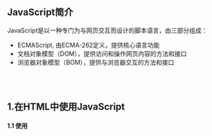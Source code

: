 ## JavaScript简介
JavaScript是以一种专门为与网页交互而设计的脚本语言，由三部分组成：

- ECMAScript, 由ECMA-262定义，提供核心语言功能
- 文档对象模型（DOM），提供访问和操作网页内容的方法和接口
- 浏览器对象模型（BOM），提供与浏览器交互的方法和接口
<br />
<br />

## 1.在HTML中使用JavaScript
#### 1.1 使用<script>元素
在HTML中潜入JavaScript的主要方法就是使用<script>标签，该标签由6个属性：<br />
① async [可选]: 表示立即下载脚本，但不妨碍页面的其他操作，比如下载其他资源或者等待加载其他脚本。该属性只对外部脚本文件有效。
<br />

② charset [可选]: 表示通过src属性指定的代码字符集。由于大多数浏览器会忽略它的值所以较少使用
<br />

③ defer [可选]: 表示脚本可以延迟到文档完全被解析和显示后再执行。只对外部脚本文件有效。
<br />

④ src [可选]: 表示包含要执行代码的外部文件。

⑤ type [可选]: 表示编写代码使用的脚本语言内容类型（也称为MIME类型）
考虑到约定俗称和最大限度的浏览器兼容性，目前type属性的值依旧还是text/javascript，该值是默认值，非必须声明。

~~⑥language: 已废弃，不作赘述~~


```
Example:

//在<script>中嵌入js代码
<script type="text/javascript">
  function helloWorld() {
    alert ('Hello World!');
  }
</script>

//引入文件（本地文件）
<script type="text/javascript" src="example.js"></script>

//引入文件（外部域文件）
<script type="text/javascript" src="http://www.somewhere.com/file.js"></script>

---
注意：带有src属性的script元素不应该再嵌入其他额外的JavaScript代码，如果嵌入也只会下载和执行外部脚本文件。
```

> script标签只要不存在defer和async属性，浏览器都会按照其在页面中出现的先后顺序依次进行解析。

##### 1.1.1 标签位置
> 按照惯例应该是把<script>标签都放在<head>标签里，这样做是为了把所有外部文件（css文件，js文件）的引用都放在相同的地方，但这意味着必须等所有JavaScript代码都被下载和解析执行完成之后才能开始呈现<body>部分的内容。这会导致页面渲染的延迟，为了避免这个问题，现在web应用程序一本都把JavaScript引用放在<body>中靠后部分：

```
<!DOCTYPE html>
<html lang="en">

<head>
  <meta charset="UTF-8">
  <meta name="viewport" content="width=device-width, initial-scale=1.0">
  <title>Document</title>
</head>

<body>
  <div>
    <h3>Test</h3>
    <p>This is a test page.</p>
  </div>
  
  <script type="text/javascript" src="example.js"></script>
  <script type="text/javascript">
    //在<script>中嵌入js代码
    function helloWorld() {
      alert('Hello World!');
    }

    helloWorld();
  </script>
</body>

</html>
```

##### 1.1.2 延迟脚本
> defer属性用途就是表明脚本在执行时不会影响页面的构造。也就是脚本会延迟到整个页面都解析完毕后再运行。所以在<script>设置defer属性就是告诉浏览器，立即下载但延迟执行

```
<head>
  <script type="text/javascript" src="example.js" defer></script>
</head>

//这里虽然放在head中，但其中包含的脚本将延迟到浏览器遇到</html>标签后再执行。
//都设置了defer属性的脚本会按照顺序执行（也并非所有浏览器都会严格按照顺序执行）
```
> IE4、Firefox 3.5、Safari 5和Chrome是最早支持defer属性的浏览器，其他浏览器会忽略这个属性，因此把延迟脚本放在页面底部较好

> 在XHTML中，要把defer设置为defer="defer"

##### 1.1.3 异步脚本
async属性与defer属性类似，都用于改变处理脚本的行为。与defer不同的是，async的脚本并不保证按照指定他们的先后顺序执行

```
<head>
  <script type="text/javascript" src="example1.js" async></script>
  <script type="text/javascript" src="example2.js" async></script>
</head>

//以上两个脚本的执行顺序无法确定，所以要确保两者之间没有依赖关系，指定async的目的是为了不让页面等待两个脚本的下载和执行，从而异步加载页面其他内容。建议异步脚本不要在加载期间修改DOM。
//异步脚本一定会在页面的load事件前执行，但可能会在DOMContentLoaded事件触发之前或之后执行。
```
> 在XHTML中，要把async设置为async="async"

#### 1.2 嵌入代码与外部文件
虽然在HTML中嵌入JavaScript没有问题，但是一般认为最好的做法还是通过引入外部文件来包含JavaScript代码，外部文件引入有以下优点:
<br/>
① 可维护性: 把所有JavaScript文件放在一个文件中，维护性良好，而且HTML和JavaScript代码可以分开维护
<br />
② 可缓存: 浏览器能够根据具体设置，缓存链接的所有外部JavaScript文件，这样能够更快加载页面
<br />
③ 适应未来: 通过外部文件来包含JavaScript无需使用XHTML或者注释hack

#### 1.3 文档模式
文档模式是使用文档类型doctype切换实现的。主要是影响CSS内容呈现，但某些情况下也会影响到JavaScript解释执行。
<br />
① 混杂模式(quirks mode)
<br />
② 标准模式(standards mode)
<br />
③ 准标准模式(almost standards mode)

如果在文档开始时没有发现文档类型声明则默认启用混杂模式，该模式不推荐使用，会使得不同浏览器下行为差异很大。

对于标准模式，可以通过使用下面任何一种文档类型来开启：
```
<!-- HTML 4.01 严格型 -->
<!DOCTYPE HTML PUBLIC "-//W3C//DTD HTML 4.01//EN" "http://www.w3.org/TR/html4/strict.dtd">

<!-- HTML5 -->
<!DOCTYPE html>
```

对于准标准模式，可以使用过渡性或框架集型文档来触发

```
<!-- HTML 4.01 过渡型 -->
<!DOCTYPE HTML PUBLIC "-//W3C//DTD HTML 4.01 Transitional//EN" "http://www.w3.org/TR/html4/loose.dtd">

<!-- HTML 4.01 框架集型-->
<!DOCTYPE HTML PUBLIC "-//W3C//DTD HTML 4.01 Frameset//EN" "http://www.w3.org/TR/html4/frameset.dtd">
```
> 准标准模式和标准模式非常接近，差异可以忽略不计

